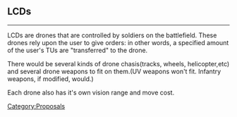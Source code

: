 ## LCDs

------------------------------------------------------------------------

LCDs are drones that are controlled by soldiers on the battlefield.
These drones rely upon the user to give orders: in other words, a
specified amount of the user's TUs are "transferred" to the drone.

There would be several kinds of drone chasis(tracks, wheels,
helicopter,etc) and several drone weapons to fit on them.(UV weapons
won't fit. Infantry weapons, if modified, would.)

Each drone also has it's own vision range and move cost.

[Category:Proposals](Category:Proposals "wikilink")
